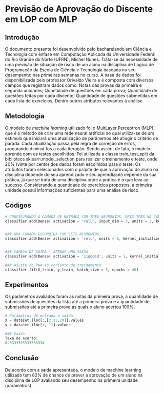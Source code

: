 # Previsão de Aprovação do Discente em LOP com MLP

## Introdução

  O documento presente foi desenvolvido pelo bacharelando em Ciência e Tecnologia com ênfase em Computação Aplicada da Universidade Federal do Rio Grande do Norte (UFRN), Michel Nunes.
  Tráta-se da necessidade de uma previsão de situação de risco de um aluno na disciplina de Lógica de Programação da Escola de Ciência e Tecnologia baseada no seu desempenho nas primeiras semanas no curso.
  A base de dados foi disponibilizada pelo professor Orivaldo Vieira e é composta com diversos campos que registram dados como: Notas das provas da primeira e segunda unidades; Quantidade de questões em cada prova; Quantidade de questões feitas por cada discente; Quantidade de questões submetidas em cada lista de exercícios; Dentre outros atributos relevantes à análise.

## Metodologia 

  O modelo de  _machine learning_ utilizado foi o MultLayer Perceptron (MLP), que é o método de criar uma rede neural artificial no qual utiliza-se de um estímulo que iniciará uma atualização de parâmetros até atingir o critério de parada. Cada atualização passa pela regra de correção de erros, procurando diminuí-los a cada iteração. Sendo assim, de fato, o modelo aprende com os testes escolhidos.
  Foi utilizada a classe train_test_split da biblioteca sklearn.model_selection para realizar o treinamento e teste, onde 20% (vinte por cento) dos dados foram escolhidos para o teste.
  Os atributos foram selecionados com o palpite de que a aprovação do aluno na disciplina depende do seu aprendizado e seu aprendizado depende da sua prática, já que se trata de uma disciplina onde a prática é o que leva ao sucesso. Considerando a quantidade de exercícios propostos, a primeira unidade possui informações suficientes para uma análise de risco.

## Códigos 
```py
# CONFIGURANDO A CAMADA DE ENTRADA COM TRÊS NEURÔNIOS, MAIS TRÊS NA CAMADA ESCONDIDA
classifier.add(Dense( activation = 'relu', input_dim = 3, units = 3, kernel_initializer = 'uniform'))


### UMA CAMADA ESCONDIDA COM SEIS NEURÔNIOS
classifier.add(Dense( activation = 'relu', units = 6, kernel_initializer = 'uniform' ))


### CAMADA DE SAÍDA - APENAS UMA SAIDA
classifier.add(Dense( activation = 'sigmoid', units = 1, kernel_initializer = 'uniform'))

### Ajuste do RNA ao conjunto de treinamento
classifier.fit(X_train, y_train, batch_size = 5, epochs = 40)
```
## Experimentos 

  Os parâmetros avaliados foram as notas da primeira prova, a quantidade de submissões de questões da lista até a primeira prova e a quantidade de submissões até a primeira prova as quais o aluno acertou 100%.
```py
# Parâmetros de entrada e saída
X = dataset.iloc[:,[2,17,20]].values
y = dataset.iloc[:, 11].values

### Saída
Taxa de acerto:
0.8333333333333334
```
## Conclusão
  De acordo com a saída apresentada, o modelo de machine learning utilizado tem 83% de chance de prever a aprovação de um aluno na disciplina de LOP avaliando seu desempenho na primeira unidade (parâmetros).
